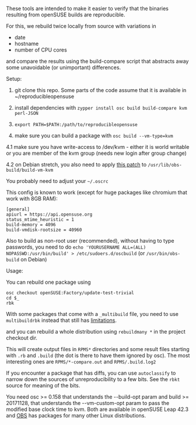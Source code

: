 These tools are intended to make it easier
to verify that the binaries resulting from openSUSE builds are reproducible.

For this, we rebuild twice locally from source with variations in
* date
* hostname
* number of CPU cores

and compare the results
using the build-compare script that abstracts away
some unavoidable (or unimportant) differences.


Setup:
1. git clone this repo. Some parts of the code assume that it is available in ~/reproducibleopensuse

2. install dependencies with `zypper install osc build build-compare kvm perl-JSON`

3. `export PATH=$PATH:/path/to/reproducibleopensuse`

4. make sure you can build a package with `osc build --vm-type=kvm`

4.1 make sure you have write-access to /dev/kvm - either it is world writable or you are member of the kvm group (needs new login after group change)

4.2 on Debian stretch, you also need to apply [this patch](https://github.com/openSUSE/obs-build/pull/376/files) to `/usr/lib/obs-build/build-vm-kvm`

You probably need to adjust your `~/.oscrc`

This config is known to work (except for huge packages like chromium that work with 8GB RAM):

```
[general]
apiurl = https://api.opensuse.org
status_mtime_heuristic = 1
build-memory = 4096
build-vmdisk-rootsize = 40960
```

Also to build as non-root user (recommended), without having to type passwords, you need to do
`echo 'YOURUSERNAME ALL=(ALL) NOPASSWD:/usr/bin/build' > /etc/sudoers.d/oscbuild` (or `/usr/bin/obs-build` on Debian)

Usage:

You can rebuild one package using
```
osc checkout openSUSE:Factory/update-test-trivial
cd $_
rbk
```

With some packages that come with a `_multibuild` file, you need to use `multibuildrbk` instead that still has [limitations](https://github.com/openSUSE/osc/issues/376).

and you can rebuild a whole distribution using
`rebuildmany *`
in the project checkout dir.

This will create output files in `RPMS*` directories and some result files starting with `.rb` and `.build` (the dot is there to have them ignored by osc). The most interesting ones are `RPMS/*-compare.out` and `RPMS/.build.log2`

If you encounter a package that has diffs, you can use `autoclassify` to narrow down the sources of unreproducibility to a few bits. See the `rbkt` source for meaning of the bits.

You need osc >= 0.158 that understands the --build-opt param
and build >= 20171128, that understands the --vm-custom-opt param
to pass the modified base clock time to kvm.
Both are available in openSUSE Leap 42.3
and [OBS](https://build.opensuse.org/package/show/openSUSE:Tools/osc) has packages for many other Linux distributions.
